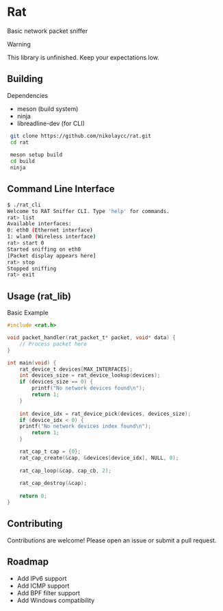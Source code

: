 # Rat

Basic network packet sniffer

> [!WARNING]
> This library is unfinished. Keep your expectations low.

## Building

Dependencies

* meson (build system)
* ninja
* libreadline-dev (for CLI)

```bash
 git clone https://github.com/nikolaycc/rat.git
 cd rat
 
 meson setup build
 cd build
 ninja
```

## Command Line Interface

```bash
$ ./rat_cli
Welcome to RAT Sniffer CLI. Type 'help' for commands.
rat> list
Available interfaces:
0: eth0 (Ethernet interface)
1: wlan0 (Wireless interface)
rat> start 0
Started sniffing on eth0
[Packet display appears here]
rat> stop
Stopped sniffing
rat> exit
```

## Usage (rat_lib)

Basic Example

```c
#include <rat.h>

void packet_handler(rat_packet_t* packet, void* data) {
	// Process packet here
}

int main(void) {
    rat_device_t devices[MAX_INTERFACES];
    int devices_size = rat_device_lookup(devices);
    if (devices_size == 0) {
        printf("No network devices found\n");
        return 1;
    }
    
    int device_idx = rat_device_pick(devices, devices_size);
    if (device_idx < 0) {
	printf("No network devices index found\n");
        return 1;
    }

    rat_cap_t cap = {0};
    rat_cap_create(&cap, &devices[device_idx], NULL, 0);
    
    rat_cap_loop(&cap, cap_cb, 2);
    
    rat_cap_destroy(&cap);
    
    return 0;
}
```

## Contributing

Contributions are welcome! Please open an issue or submit a pull request.

## Roadmap

*   Add IPv6 support
*   Add ICMP support
*   Add BPF filter support
*   Add Windows compatibility
